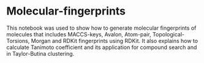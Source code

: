 # Molecular-fingerprints
This notebook was used to show how to generate molecular fingerprints  of molecules that includes MACCS-keys, Avalon, Atom-pair, 
Topological-Torsions, Morgan and RDKit fingerprints using RDKit. 
It also explains how to calculate Tanimoto coefficient and its application for compound search and in Taylor-Butina clustering.

